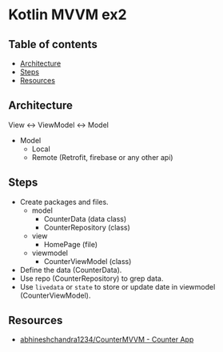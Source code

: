 # Kotlin MVVM ex2

## Table of contents

- [Architecture](#architecture)
- [Steps](#steps)
- [Resources](#resources)

## Architecture

View <-> ViewModel <-> Model

- Model
  - Local
  - Remote (Retrofit, firebase or any other api)

## Steps

- Create packages and files.
  - model
    - CounterData (data class)
    - CounterRepository (class)
  - view 
    - HomePage (file)
  - viewmodel
    - CounterViewModel (class)
- Define the data (CounterData).
- Use repo (CounterRepository) to grep data.
- Use `livedata` or `state` to store or update date in viewmodel (CounterViewModel).

## Resources

- [abhineshchandra1234/CounterMVVM - Counter App](https://github.com/abhineshchandra1234/CounterMVVM)
